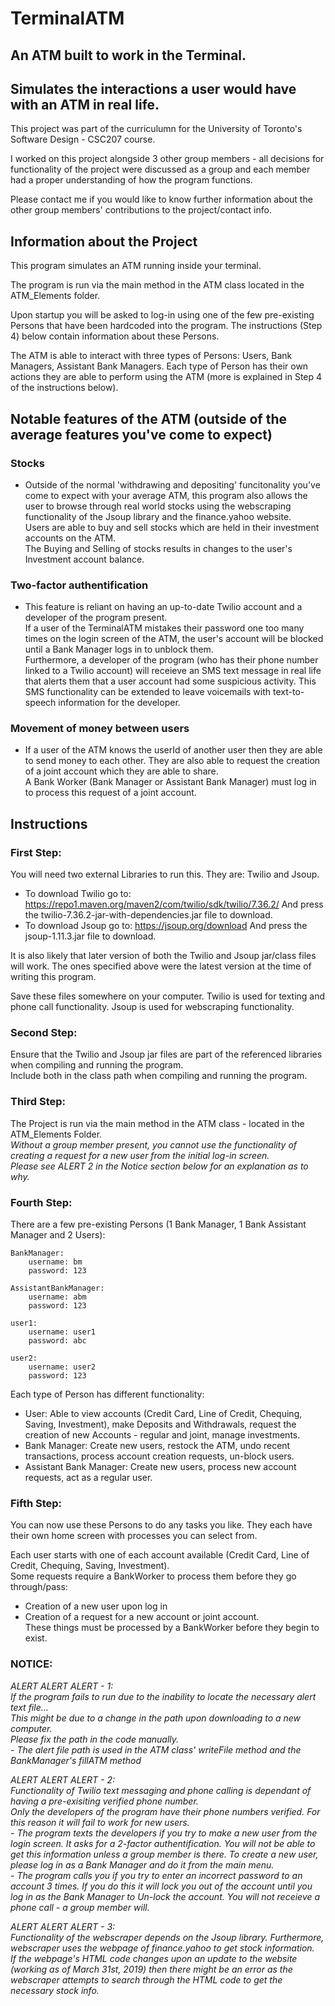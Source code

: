 # TerminalATM
## An ATM built to work in the Terminal. 
## Simulates the interactions a user would have with an ATM in real life.

This project was part of the curriculumn for the University of Toronto's Software Design - CSC207 course.

I worked on this project alongside 3 other group members - all decisions for functionality of the project were discussed as a group and each member
had a proper understanding of how the program functions.

Please contact me if you would like to know further information about the other group members' contributions to the project/contact info.

## Information about the Project
This program simulates an ATM running inside your terminal.

The program is run via the main method in the ATM class located in the ATM_Elements folder.

Upon startup you will be asked to log-in using one of the few pre-existing Persons that have been hardcoded
into the program. The instructions (Step 4) below contain information about these Persons.

The ATM is able to interact with three types of Persons: Users, Bank Managers, Assistant Bank Managers.
Each type of Person has their own actions they are able to perform using the ATM (more is explained in Step 4 of the instructions below).

## Notable features of the ATM (outside of the average features you've come to expect)
### Stocks
- Outside of the normal 'withdrawing and depositing' funcitonality you've come to expect with your average ATM, this program also allows the user to browse through
real world stocks using the webscraping functionality of the Jsoup library and the finance.yahoo website.<br/> Users are able to buy and sell stocks which are held in their
investment accounts on the ATM.<br/> The Buying and Selling of stocks results in changes to the user's Investment account balance.
### Two-factor authentification
- This feature is reliant on having an up-to-date Twilio account and a developer of the program present.<br/>
If a user of the TerminalATM mistakes their password one too many times on the login screen of the ATM, the user's account will be blocked until a Bank Manager logs in 
to unblock them.<br/> Furthermore, a developer of the program (who has their phone number linked to a Twilio account) will receieve an SMS text message in real life 
that alerts them that a user account had some suspicious activity. This SMS functionality can be extended to leave voicemails with text-to-speech information for the 
developer.
### Movement of money between users
- If a user of the ATM knows the userId of another user then they are able to send money to each other. They are also able to request the creation of a joint account
which they are able to share.<br/> A Bank Worker (Bank Manager or Assistant Bank Manager) must log in to process this request of a joint account.


## Instructions
### First Step:
You will need two external Libraries to run this. They are: Twilio and Jsoup.
- To download Twilio go to: https://repo1.maven.org/maven2/com/twilio/sdk/twilio/7.36.2/
        And press the twilio-7.36.2-jar-with-dependencies.jar file to download.
- To download Jsoup go to: https://jsoup.org/download
        And press the jsoup-1.11.3.jar  file to download.

It is also likely that later version of both the Twilio and Jsoup jar/class files will work.
The ones specified above were the latest version at the time of writing this program.

Save these files somewhere on your computer.
Twilio is used for texting and phone call functionality.
Jsoup is used for webscraping functionality.

### Second Step:
Ensure that the Twilio and Jsoup jar files are part of the referenced libraries when compiling and running the program.<br/>
Include both in the class path when compiling and running the program.

### Third Step:
The Project is run via the main method in the ATM class - located in the ATM_Elements Folder.<br/>
_Without a group member present, you cannot use the functionality of creating a request for a new user from the initial log-in screen._<br/>
_Please see ALERT 2 in the Notice section below for an explanation as to why._

### Fourth Step:
There are a few pre-existing Persons (1 Bank Manager, 1 Bank Assistant Manager and 2 Users):

    BankManager:
        username: bm
        password: 123

    AssistantBankManager:
        username: abm
        password: 123

    user1:
        username: user1
        password: abc

    user2:
        username: user2
        password: 123

Each type of Person has different functionality:
- User: Able to view accounts (Credit Card, Line of Credit, Chequing, Saving, Investment), make Deposits and Withdrawals, request the creation of new Accounts - regular and joint, manage investments.
- Bank Manager: Create new users, restock the ATM, undo recent transactions, process account creation requests, un-block users.
- Assistant Bank Manager: Create new users, process new account requests, act as a regular user.

### Fifth Step:
You can now use these Persons to do any tasks you like.
They each have their own home screen with processes you can select from.

Each user starts with one of each account available (Credit Card, Line of Credit, Chequing, Saving, Investment).<br/>
Some requests require a BankWorker to process them before they go through/pass:
- Creation of a new user upon log in
- Creation of a request for a new account or joint account.<br/>
These things must be processed by a BankWorker before they begin to exist.

### NOTICE:
_ALERT ALERT ALERT - 1:_ <br/>
    _If the program fails to run due to the inability to locate the necessary alert text file...<br/>
    This might be due to a change in the path upon downloading to a new computer.<br/>
    Please fix the path in the code manually. <br/>
    - The alert file path is used in the ATM class' writeFile method and the BankManager's fillATM method_

_ALERT ALERT ALERT - 2:_ <br/>
    _Functionality of Twilio text messaging and phone calling is dependant of having a pre-exisiting verified phone number.<br/>
    Only the developers of the program have their phone numbers verified. For this reason it will fail to work for new users.<br/>
    - The program texts the developers if you try to make a new user from the login screen. It asks for a 2-factor authentification.
    You will not be able to get this information unless a group member is there.
    To create a new user, please log in as a Bank Manager and do it from the main menu.</br>
    - The program calls you if you try to enter an incorrect password to an account 3 times. If you do this it will lock you out of the account until you
    log in as the Bank Manager to Un-lock the account. You will not receieve a phone call - a group member will._

_ALERT ALERT ALERT - 3:_ <br/>
    _Functionality of the webscraper depends on the Jsoup library. Furthermore, webscraper uses the webpage of finance.yahoo to get stock information. <br/>
    If the webpage's HTML code changes upon an update to the website (working as of March 31st, 2019) then there might be an error as the webscraper attempts to 
    search through the HTML code to get the necessary stock info._
